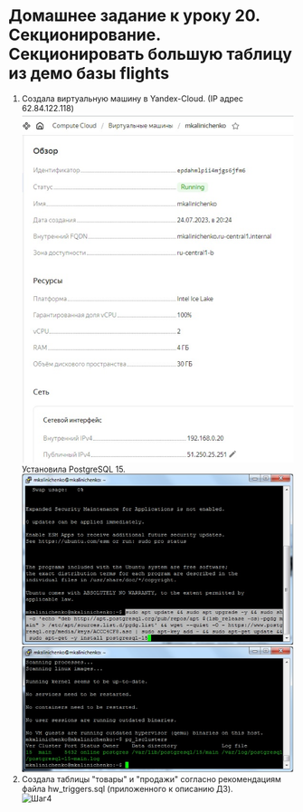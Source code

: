 # Домашнее задание к уроку 20. Секционирование. Секционировать большую таблицу из демо базы flights #   
1. Создала виртуальную машину в Yandex-Cloud. (IP адрес 62.84.122.118)   
![Шаг4](/20_01_vm.jpg)  
Установила PostgreSQL 15.   
![Шаг4](/20_02_postgres.jpg)  
![Шаг4](/20_03_cluster.jpg)  
1. Создала таблицы "товары" и "продажи" согласно рекомендациям файла hw_triggers.sql (приложенного к описанию ДЗ).   
![Шаг4](/.jpg)  
